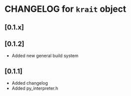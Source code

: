 # CHANGELOG for `krait` object

## [0.1.x]

## [0.1.2]

- Added new general build system

## [0.1.1]

- Added changelog
- Added py_interpreter.h
